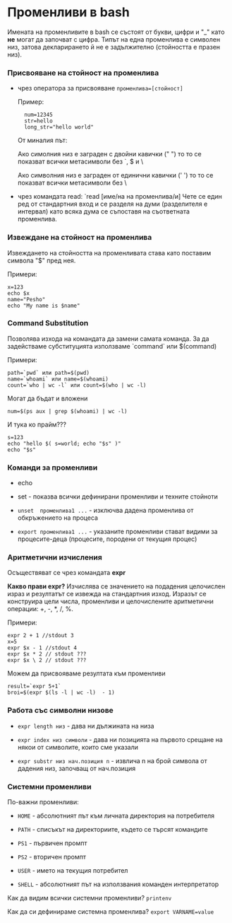# Променливи в bash
Имената на променливите в bash се състоят от букви, цифри и "_" като **не** могат да започват с цифра. Типът на една променлива е символен низ, затова декларирането й не е задължително (стойността е празен низ). 

### Присвояване на стойност на променлива
- чрез оператора за присвояване `променлива=[стойност]`

	Пример: 
	
        num=12345
	    str=hello
	    long_str="hello world"
    
	От миналия път:

	Ако симолния низ е заграден с двойни кавички (" ") то то се показват всички метасимволи без \`, $ и \

	Ако символния низ е заграден от единични кавички (' ') то то се показват всички метасимволи без \

- чрез командата read: `read [име/на на променлива/и]
Чете се един ред от стандартния вход и се разделя на думи (разделителя е интервал) като всяка дума се съпоставя на съответната променлива. 

### Извеждане на стойност на променлива
Извеждането на стойността на променливата става като поставим символа "$" пред нея.

Примери:

    x=123
    echo $x
    name="Pesho"
    echo "My name is $name"

    
### Command Substitution
Позволява изхода на командата да замени самата команда. За да задействаме субституцията използваме \`command\` или $(command)

Примери:

    path=`pwd` или path=$(pwd)
    name=`whoami` или name=$(whoami)
    count=`who | wc -l` или count=$(who | wc -l)
    
 Могат да бъдат и вложени
 

    num=$(ps aux | grep $(whoami) | wc -l)

И тука ко прайм???
```
s=123
echo "hello $( s=world; echo "$s" )"
echo "$s"
```

### Команди за променливи
- echo 

- set - показва всички дефинирани променливи и техните стойноти

- `unset  променлива1 ...` - изключва дадена променлива от обкръжението на процеса 

- `export променлива1 ...` - указаните променливи стават видими за процесите-деца (процесите, породени от текущия процес)

### Аритметични изчисления
Осъществяват се чрез командата **expr**

**Какво прави expr?**
Изчислява се значението на подадения целочислен израз и резултатът се извежда на стандартния изход. Изразът се конструира цели числа, променливи и целочислените аритметични операции: +, -, *, /, %. 

Примери:

    expr 2 + 1 //stdout 3
    x=5
    expr $x - 1 //stdout 4
    expr $x * 2 // stdout ???
    expr $x \ 2 // stdout ???
    
    
  Можем да присвояваме резултата към променливи
  

    result=`expr 5+1`
    broi=$(expr $(ls -l | wc -l)  - 1)
### Работа със символни низове 
- `expr length низ` - дава ни дължината на низа

- `expr index низ символи`  - дава ни позицията на първото срещане на някои от символите, които сме указали 

- `expr substr низ нач.позиция n` - извлича n на брой символа от дадения низ, започващ от нач.позиция

### Системни променливи
По-важни променливи:

- `HOME` - aбсолютният път към личната директория на потребителя  

- `PATH` - списъкът на директориите, където се търсят командите

- `PS1` - първичен промпт

- `PS2` - вторичен промпт

- `USER` - името на текущия потребител

- `SHELL` - абсолютният път на използвания команден интерпретатор

Как да видим всички системни променливи? `printenv`

Как да си дефинираме системна променлива? `export VARNAME=value`
